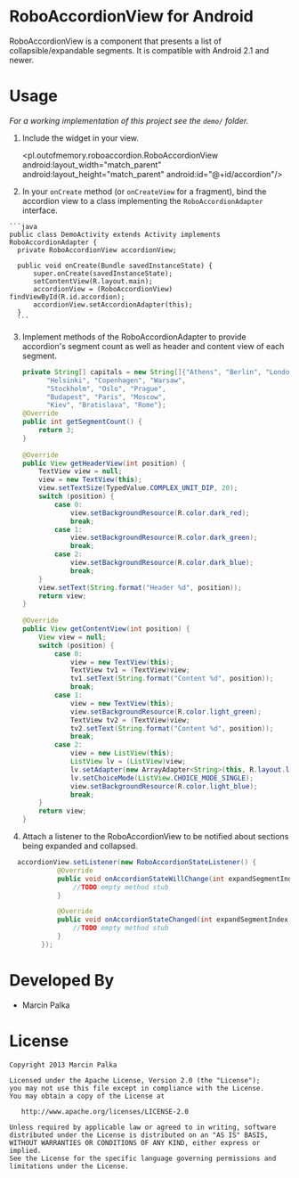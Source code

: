 RoboAccordionView for Android
==========================

RoboAccordionView is a component that presents a list of collapsible/expandable segments. It is compatible with Android 2.1 and newer.

Usage
=====

*For a working implementation of this project see the `demo/` folder.*

  1. Include the widget in your view. 

        <pl.outofmemory.roboaccordion.RoboAccordionView
            android:layout_width="match_parent"
            android:layout_height="match_parent"
            android:id="@+id/accordion"/>

  2. In your `onCreate` method (or `onCreateView` for a fragment), bind the
     accordion view to a class implementing the `RoboAccordionAdapter` interface.

    ```java
    public class DemoActivity extends Activity implements RoboAccordionAdapter {
      private RoboAccordionView accordionView;
      
      public void onCreate(Bundle savedInstanceState) {
          super.onCreate(savedInstanceState);
          setContentView(R.layout.main);
          accordionView = (RoboAccordionView) findViewById(R.id.accordion);
          accordionView.setAccordionAdapter(this);
      }
      ```

  3. Implement methods of the RoboAccordionAdapter to provide accordion's segment count as well as header and content view of each segment.

      ```java
      private String[] capitals = new String[]{"Athens", "Berlin", "London",
            "Helsinki", "Copenhagen", "Warsaw",
            "Stockholm", "Oslo", "Prague",
            "Budapest", "Paris", "Moscow",
            "Kiev", "Bratislava", "Rome"};
      @Override
      public int getSegmentCount() {
          return 3;
      }
  
      @Override
      public View getHeaderView(int position) {
          TextView view = null;
          view = new TextView(this);
          view.setTextSize(TypedValue.COMPLEX_UNIT_DIP, 20);
          switch (position) {
              case 0:
                  view.setBackgroundResource(R.color.dark_red);
                  break;
              case 1:
                  view.setBackgroundResource(R.color.dark_green);
                  break;
              case 2:
                  view.setBackgroundResource(R.color.dark_blue);
                  break;
          }
          view.setText(String.format("Header %d", position));
          return view;
      }
  
      @Override
      public View getContentView(int position) {
          View view = null;
          switch (position) {
              case 0:
                  view = new TextView(this);
                  TextView tv1 = (TextView)view;
                  tv1.setText(String.format("Content %d", position));
                  break;
              case 1:
                  view = new TextView(this);
                  view.setBackgroundResource(R.color.light_green);
                  TextView tv2 = (TextView)view;
                  tv2.setText(String.format("Content %d", position));
                  break;
              case 2:
                  view = new ListView(this);
                  ListView lv = (ListView)view;
                  lv.setAdapter(new ArrayAdapter<String>(this, R.layout.list_item_capital_row, capitals));
                  lv.setChoiceMode(ListView.CHOICE_MODE_SINGLE);
                  view.setBackgroundResource(R.color.light_blue);
                  break;
          }
          return view;
      }
      ```
4. Attach a listener to the RoboAccordionView to be notified about sections being expanded and collapsed.

```java
  accordionView.setListener(new RoboAccordionStateListener() {
            @Override
            public void onAccordionStateWillChange(int expandSegmentIndex, int collapseSegmentIndex) {
                //TODO empty method stub
            }

            @Override
            public void onAccordionStateChanged(int expandSegmentIndex, int collapseSegmentIndex) {
                //TODO empty method stub
            }
        });
```

Developed By
============

 * Marcin Palka

License
=======

    Copyright 2013 Marcin Palka

    Licensed under the Apache License, Version 2.0 (the "License");
    you may not use this file except in compliance with the License.
    You may obtain a copy of the License at

       http://www.apache.org/licenses/LICENSE-2.0

    Unless required by applicable law or agreed to in writing, software
    distributed under the License is distributed on an "AS IS" BASIS,
    WITHOUT WARRANTIES OR CONDITIONS OF ANY KIND, either express or implied.
    See the License for the specific language governing permissions and
    limitations under the License.
